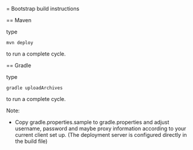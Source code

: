 
= Bootstrap build instructions

== Maven

type

	mvn deploy

to run a complete cycle.

== Gradle

type

	gradle uploadArchives

to run a complete cycle.

Note:

* Copy gradle.properties.sample to gradle.properties and adjust username, password and maybe proxy information according to your current client set up. (The deployment server is configured directly in the build file)
